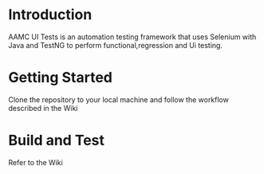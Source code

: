 # Introduction 
AAMC UI Tests is an automation testing framework that uses Selenium with Java and TestNG to 
perform functional,regression and Ui testing.


# Getting Started
Clone the repository to your local machine and follow the workflow described in the Wiki

# Build and Test
Refer to the Wiki




